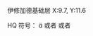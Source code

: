 <Sponsors />


<Status :id="1597" name="受伤加重" :stack="3" />

<Status :id="1597" name="受伤加重" />

<Item name="魔菇宝" /><Item name="小壳蟹" /><Item name="胖墩跳蜥" /><Item name="小小魔精" />

<span class="eorzea-map-trigger show-as-link show-with-icon" data-map-name="伊修加德基础层" data-map-id="218" data-map-x="9.74" data-map-y="11.57">伊修加德基础层 X:9.7, Y:11.6</span>

<Pos name="伊修加德基础层" :x="9.74" :y="11.57" />

<BuffSearch />

HQ 符号： &#xe03c; 或者 <i class="xiv hq"></i> 或者  <i class="xiv e03c"></i>

<XIVFontList />
